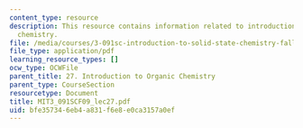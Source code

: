 ```yaml
---
content_type: resource
description: This resource contains information related to introduction to organic
  chemistry.
file: /media/courses/3-091sc-introduction-to-solid-state-chemistry-fall-2010/bfe357346eb4a831f6e8e0ca3157a0ef_MIT3_091SCF09_lec27.pdf
file_type: application/pdf
learning_resource_types: []
ocw_type: OCWFile
parent_title: 27. Introduction to Organic Chemistry
parent_type: CourseSection
resourcetype: Document
title: MIT3_091SCF09_lec27.pdf
uid: bfe35734-6eb4-a831-f6e8-e0ca3157a0ef
---
```

